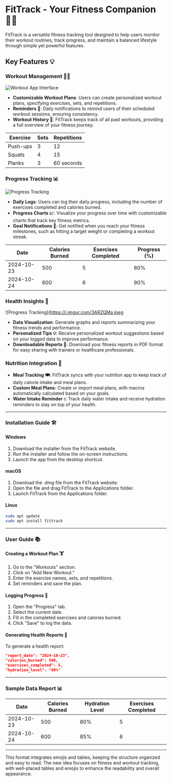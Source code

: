 # FitTrack - Your Fitness Companion 🏋️‍♂️

FitTrack is a versatile fitness tracking tool designed to help users monitor their workout routines, track progress, and maintain a balanced lifestyle through simple yet powerful features.

## Key Features 💡

### Workout Management 🏃‍♀️
![Workout App Interface](https://i.imgur.com/6LyUzn2.png)
- **Customizable Workout Plans**: Users can create personalized workout plans, specifying exercises, sets, and repetitions.
- **Reminders 🔔**: Daily notifications to remind users of their scheduled workout sessions, ensuring consistency.
- **Workout History 📅**: FitTrack keeps track of all past workouts, providing a full overview of your fitness journey.

| Exercise          | Sets | Repetitions |
|-------------------|------|-------------|
| Push-ups          | 3    | 12          |
| Squats            | 4    | 15          |
| Planks            | 3    | 60 seconds  |

### Progress Tracking 📊
![Progress Tracking](https://i.imgur.com/3rmYGnd.png)
- **Daily Logs**: Users can log their daily progress, including the number of exercises completed and calories burned.
- **Progress Charts 📈**: Visualize your progress over time with customizable charts that track key fitness metrics.
- **Goal Notifications 🎯**: Get notified when you reach your fitness milestones, such as hitting a target weight or completing a workout streak.

| Date       | Calories Burned | Exercises Completed | Progress (%) |
|------------|-----------------|---------------------|--------------|
| 2024-10-23 | 500             | 5                   | 80%          |
| 2024-10-24 | 600             | 6                   | 90%          |

### Health Insights 🧠
![Progress Tracking](https://i.imgur.com/3ARZQMa.jpeg
- **Data Visualization**: Generate graphs and reports summarizing your fitness trends and performance.
- **Personalized Tips 💡**: Receive personalized workout suggestions based on your logged data to improve performance.
- **Downloadable Reports 📝**: Download your fitness reports in PDF format for easy sharing with trainers or healthcare professionals.

### Nutrition Integration 🥗
- **Meal Tracking 🍽️**: FitTrack syncs with your nutrition app to keep track of daily calorie intake and meal plans.
- **Custom Meal Plans**: Create or import meal plans, with macros automatically calculated based on your goals.
- **Water Intake Reminder 💧**: Track daily water intake and receive hydration reminders to stay on top of your health.

---

### Installation Guide 🛠️

#### Windows
1. Download the installer from the FitTrack website.
2. Run the installer and follow the on-screen instructions.
3. Launch the app from the desktop shortcut.

#### macOS
1. Download the .dmg file from the FitTrack website.
2. Open the file and drag FitTrack to the Applications folder.
3. Launch FitTrack from the Applications folder.

#### Linux
```bash
sudo apt update
sudo apt install fittrack
```

---

### User Guide 📚

#### Creating a Workout Plan 🏋️
1. Go to the "Workouts" section.
2. Click on "Add New Workout."
3. Enter the exercise names, sets, and repetitions.
4. Set reminders and save the plan.

#### Logging Progress 📅
1. Open the "Progress" tab.
2. Select the current date.
3. Fill in the completed exercises and calories burned.
4. Click "Save" to log the data.

#### Generating Health Reports 📄
To generate a health report:
```json
"report_date": "2024-10-23",
"calories_burned": 500,
"exercises_completed": 5,
"hydration_level": "80%"
```

---

### Sample Data Report 📊

| Date       | Calories Burned | Hydration Level | Exercises Completed |
|------------|-----------------|-----------------|---------------------|
| 2024-10-23 | 500             | 80%             | 5                   |
| 2024-10-24 | 600             | 85%             | 6                   |

---

This format integrates emojis and tables, keeping the structure organized and easy to read. The new idea focuses on fitness and workout tracking, with well-placed tables and emojis to enhance the readability and overall appearance.
<!--stackedit_data:
eyJoaXN0b3J5IjpbLTM0ODI4MzU4MSwzODU5NTM5MTYsLTE1OD
A1NTc4MCwtMzQ4MDc0Mjk2LDk0ODEyMzYxMCwtODkxMTU2NzMx
XX0=
-->